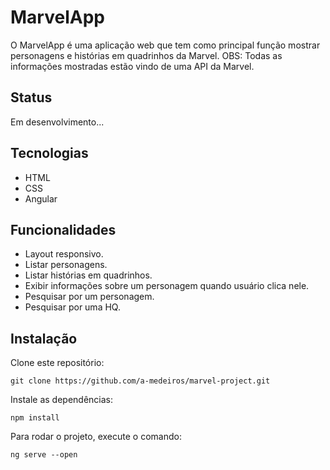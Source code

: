 # MarvelApp
O MarvelApp é uma aplicação web que tem como principal função mostrar personagens e histórias em quadrinhos da Marvel.
OBS: Todas as informações mostradas estão vindo de uma API da Marvel.

## Status
Em desenvolvimento...

## Tecnologias
- HTML
- CSS
- Angular

## Funcionalidades
- Layout responsivo.
- Listar personagens.
- Listar histórias em quadrinhos.
- Exibir informações sobre um personagem quando usuário clica nele.
- Pesquisar por um personagem.
- Pesquisar por uma HQ.

## Instalação
Clone este repositório:
```
git clone https://github.com/a-medeiros/marvel-project.git
```

Instale as dependências:
```
npm install
```

Para rodar o projeto, execute o comando:
```
ng serve --open
```
